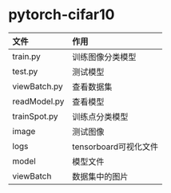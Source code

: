 # pytorch-cifar10

文件 | 作用
:--- | :---
train.py | 训练图像分类模型
test.py | 测试模型
viewBatch.py | 查看数据集
readModel.py | 查看模型
trainSpot.py | 训练点分类模型
image | 测试图像
logs | tensorboard可视化文件
model | 模型文件
viewBatch | 数据集中的图片
